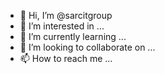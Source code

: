 - 👋 Hi, I’m @sarcitgroup
- 👀 I’m interested in ...
- 🌱 I’m currently learning ...
- 💞️ I’m looking to collaborate on ...
- 📫 How to reach me ...

<!---
sarcitgroup/sarcitgroup is a ✨ special ✨ repository because its `README.md` (this file) appears on your GitHub profile.
You can click the Preview link to take a look at your changes.
--->
